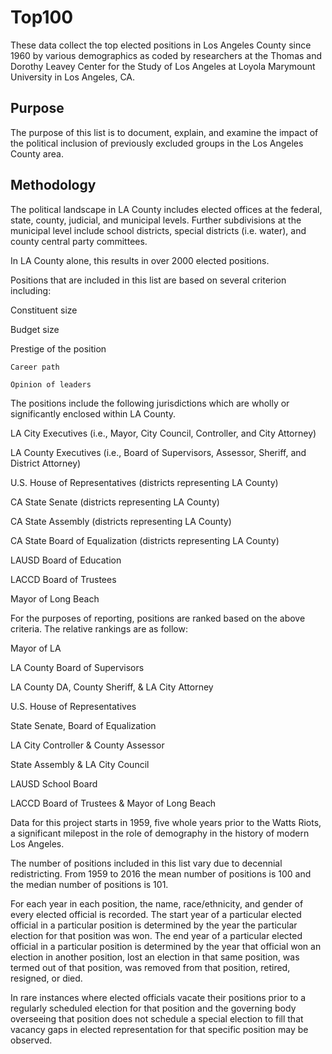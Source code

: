 # Top100
These data collect the top elected positions in Los Angeles County since 1960 by various demographics as coded by researchers at the Thomas and Dorothy Leavey Center for the Study of Los Angeles at Loyola Marymount University in Los Angeles, CA.

Purpose
-------

The purpose of this list is to document, explain, and examine the impact of the political inclusion of previously excluded groups in the Los Angeles County area.

Methodology
-----------
The political landscape in LA County includes elected offices at the federal, state, county, judicial, and municipal levels. Further subdivisions at the municipal level include school districts, special districts (i.e. water), and county central party committees. 

In LA County alone, this results in over 2000 elected positions. 

Positions that are included in this list are based on several criterion including:

  Constituent size
  
  Budget size
  
  Prestige of the position
  
    Career path
  
    Opinion of leaders
    
The positions include the following jurisdictions which are wholly or significantly enclosed within LA County.

LA City Executives (i.e., Mayor, City Council, Controller, and City Attorney)

LA County Executives (i.e., Board of Supervisors, Assessor, Sheriff, and District Attorney)

U.S. House of Representatives (districts representing LA County)

CA State Senate (districts representing LA County)

CA State Assembly (districts representing LA County)

CA State Board of Equalization (districts representing LA County)

LAUSD Board of Education

LACCD Board of Trustees

Mayor of Long Beach

For the purposes of reporting, positions are ranked based on the above criteria. The relative rankings are as follow:

Mayor of LA

LA County Board of Supervisors

LA County DA, County Sheriff, & LA City Attorney

U.S. House of Representatives

State Senate, Board of Equalization

LA City Controller & County Assessor

State Assembly & LA City Council

LAUSD School Board

LACCD Board of Trustees & Mayor of Long Beach

Data for this project starts in 1959, five whole years prior to the Watts Riots, a significant milepost in the role of demography in the history of modern Los Angeles. 

The number of positions included in this list vary due to decennial redistricting. From 1959 to 2016 the mean number of positions is 100 and the median number of positions is 101. 

For each year in each position, the name, race/ethnicity, and gender of every elected official is recorded. The start year of a particular elected official in a particular position is determined by the year the particular election for that position was won. The end year of a particular elected official in a particular position is determined by the year that official won an election in another position, lost an election in that same position, was termed out of that position, was removed from that position, retired, resigned, or died.

In rare instances where elected officials vacate their positions prior to a regularly scheduled election for that position and the governing body overseeing that position does not schedule a special election to fill that vacancy gaps in elected representation for that specific position may be observed. 
